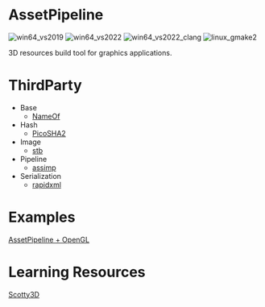 # AssetPipeline

![win64_vs2019](https://github.com/CatDogEngine/AssetPipeline/actions/workflows/win64_vs2019.yml/badge.svg?branch=main)
![win64_vs2022](https://github.com/CatDogEngine/AssetPipeline/actions/workflows/win64_vs2022.yml/badge.svg?branch=main)
![win64_vs2022_clang](https://github.com/CatDogEngine/AssetPipeline/actions/workflows/win64_vs2022_clang.yml/badge.svg?branch=main)
![linux_gmake2](https://github.com/CatDogEngine/AssetPipeline/actions/workflows/linux_gmake2.yml/badge.svg?branch=main)

3D resources build tool for graphics applications.

# ThirdParty

* Base
  * [NameOf](https://github.com/Neargye/nameof)
* Hash
  * [PicoSHA2](https://github.com/okdshin/PicoSHA2)
* Image
  * [stb](https://github.com/nothings/stb) 
* Pipeline
  * [assimp](https://github.com/assimp/assimp)
* Serialization
  * [rapidxml](https://github.com/discord/rapidxml)

# Examples

[AssetPipeline + OpenGL](https://github.com/Hinageshi01/CDSDK_Example)

# Learning Resources

[Scotty3D](https://github.com/CMU-Graphics/Scotty3D)
